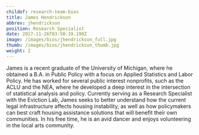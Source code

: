 ```yaml
---
childof: research-team-bios
title: James Hendrickson
abbrev: jhendrickson
position: Research Specialist
date: 2017-11-26T03:50:19.190Z
image: /images/bios/jhendrickson_full.jpg
thumb: /images/bios/jhendrickson_thumb.jpg
weight: 2
---
```

James is a recent graduate of the University of Michigan, where he obtained a B.A. in Public Policy with a focus on Applied Statistics and Labor Policy. He has worked for several public interest nonprofits, such as the ACLU and the NEA, where he developed a deep interest in the intersection of statistical analysis and policy. Currently serving as a Research Specialist with the Eviction Lab, James seeks to better understand how the current legal infrastructure affects housing instability, as well as how policymakers can best craft housing assistance solutions that will benefit their own communities. In his free time, he is an avid dancer and enjoys volunteering in the local arts community.
